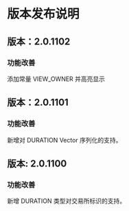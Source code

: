 # 版本发布说明

## 版本：2.0.1102

### 功能改善

添加常量 VIEW_OWNER 并高亮显示

## 版本：2.0.1101

### 功能改善

新增对 DURATION Vector 序列化的支持。

## 版本: 2.0.1100

### 功能改善

新增 DURATION 类型对交易所标识的支持。


